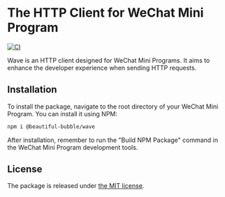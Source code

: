 # The HTTP Client for WeChat Mini Program

[![CI](https://github.com/Beautiful-Bubble/wave/actions/workflows/ci.yml/badge.svg)](https://github.com/Beautiful-Bubble/wave/actions/workflows/ci.yml)

Wave is an HTTP client designed for WeChat Mini Programs. It aims to enhance
the developer experience when sending HTTP requests.

## Installation

To install the package, navigate to the root directory of your WeChat Mini
Program. You can install it using NPM:

```bash
npm i @beautiful-bubble/wave
```

After installation, remember to run the "Build NPM Package" command in the
WeChat Mini Program development tools.

## License

The package is released under [the MIT license](LICENSE).

